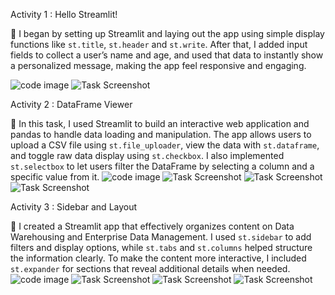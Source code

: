 Activity 1 : Hello Streamlit!

📌 I began by setting up Streamlit and laying out the app using simple display functions like `st.title`, `st.header` and `st.write`. After that, I added input fields to collect a user’s name and age, and used that data to instantly show a personalized message, making the app feel responsive and engaging.

![code image](https://raw.githubusercontent.com/JashleyGuiang/STREAMLIT-ACTIVITIES/main/images/code1.png)
![Task Screenshot](https://raw.githubusercontent.com/JashleyGuiang/STREAMLIT-ACTIVITIES/main/images/task1.png)

Activity 2 : DataFrame Viewer

📌 In this task, I used Streamlit to build an interactive web application and pandas to handle data loading and manipulation. The app allows users to upload a CSV file using `st.file_uploader`, view the data with `st.dataframe`, and toggle raw data display using `st.checkbox`. I also implemented `st.selectbox` to let users filter the DataFrame by selecting a column and a specific value from it.
![code image](https://raw.githubusercontent.com/JashleyGuiang/STREAMLIT-ACTIVITIES/main/images/code2.png)
![Task Screenshot](https://raw.githubusercontent.com/JashleyGuiang/STREAMLIT-ACTIVITIES/main/images/task2.png)
![Task Screenshot](https://raw.githubusercontent.com/JashleyGuiang/STREAMLIT-ACTIVITIES/main/images/task2.1.png)
![Task Screenshot](https://raw.githubusercontent.com/JashleyGuiang/STREAMLIT-ACTIVITIES/main/images/task2.2.png)

Activity 3 : Sidebar and Layout

📌 I created a Streamlit app that effectively organizes content on Data Warehousing and Enterprise Data Management. I used `st.sidebar` to add filters and display options, while `st.tabs` and `st.columns` helped structure the information clearly. To make the content more interactive, I included `st.expander` for sections that reveal additional details when needed.
![code image](https://raw.githubusercontent.com/JashleyGuiang/STREAMLIT-ACTIVITIES/main/images/code3.png)
![Task Screenshot](https://raw.githubusercontent.com/JashleyGuiang/STREAMLIT-ACTIVITIES/main/images/task3.png)
![Task Screenshot](https://raw.githubusercontent.com/JashleyGuiang/STREAMLIT-ACTIVITIES/main/images/task3.1.png)
![Task Screenshot](https://raw.githubusercontent.com/JashleyGuiang/STREAMLIT-ACTIVITIES/main/images/task3.2.png)
